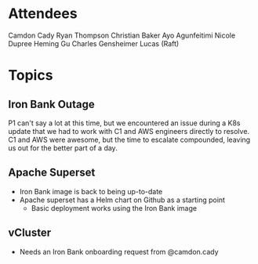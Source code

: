 # Attendees
Camdon Cady
Ryan Thompson
Christian Baker
Ayo Agunfeitimi
Nicole Dupree
Heming Gu
Charles Gensheimer
Lucas (Raft)

# Topics
## Iron Bank Outage
P1 can't say a lot at this time, but we encountered an issue during a K8s update that we had to work with C1 and AWS engineers directly to resolve. C1 and AWS were awesome, but the time to escalate compounded, leaving us out for the better part of a day.

## Apache Superset
- Iron Bank image is back to being up-to-date
- Apache superset has a Helm chart on Github as a starting point
  - Basic deployment works using the Iron Bank image

## vCluster
- Needs an Iron Bank onboarding request from @camdon.cady